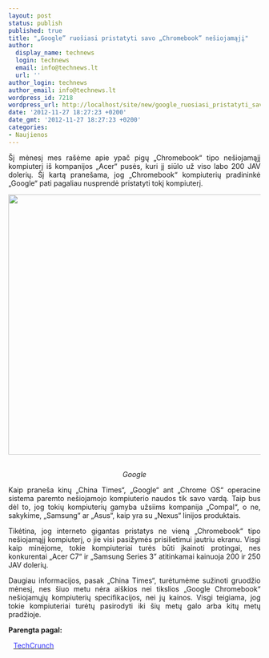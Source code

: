 ```yaml
---
layout: post
status: publish
published: true
title: "„Google” ruošiasi pristatyti savo „Chromebook” nešiojamąjį"
author:
  display_name: technews
  login: technews
  email: info@technews.lt
  url: ''
author_login: technews
author_email: info@technews.lt
wordpress_id: 7218
wordpress_url: http://localhost/site/new/google_ruosiasi_pristatyti_savo_chromebook_nesiojamaji/
date: '2012-11-27 18:27:23 +0200'
date_gmt: '2012-11-27 18:27:23 +0200'
categories:
- Naujienos
---
```

<p style="text-align:justify">
	&Scaron;į mėnesį mes ra&scaron;ėme apie ypač pigų &bdquo;Chromebook&ldquo; tipo ne&scaron;iojamąjį kompiuterį i&scaron; kompanijos &bdquo;Acer&ldquo; pusės, kuri jį siūlo už viso labo 200 JAV dolerių. &Scaron;į kartą prane&scaron;ama, jog &bdquo;Chromebook&ldquo; kompiuterių pradininkė &bdquo;Google&ldquo; pati pagaliau nusprendė pristatyti tokį kompiuterį.</p>
<p style="text-align:center">
	<a href="http://www.technologijos.lt/upload/image/n/technologijos/it/S-29721/cr48.jpg" target="blank"><img alt="" src="http://www.technologijos.lt/upload/image/n/technologijos/it/S-29721/2-1-cr4815242.png" style="width: 520px;" /></a></p>
<div style="text-align:center">
	<br />
	<em>Google</em></div>
<div style="text-align:justify">
<!--[if gte mso 9]><![endif]--><!--[if gte mso 9]><xml></p>
<p>  Normal<br />
  0</p>
<p>  false<br />
  false<br />
  false</p>
<p>  EN-US<br />
  X-NONE<br />
  X-NONE</p>
<p></xml><![endif]--><!--[if gte mso 9]><![endif]--><!--[if gte mso 10]></p>
<style>
 /* Style Definitions */<br />
 table.MsoNormalTable<br />
	[i]mso-style-name:"Table Normal";<br />
	mso-style-parent:"";<br />
	line-height:115%;<br />
	font-size:11.0pt;"Calibri","sans-serif";<br />
	mso-fareast-"Times New Roman";<br />
	mso-bidi-"Times New Roman";[/i]<br />
</style>
<p><![endif]-->
<p>
		<span>Kaip prane&scaron;a kinų &bdquo;China Times&ldquo;, &bdquo;Google&ldquo; ant &bdquo;Chrome OS&ldquo; operacine sistema paremto ne&scaron;iojamojo kompiuterio naudos tik savo vardą. Taip bus dėl to, jog tokių kompiuterių gamyba užsiims kompanija &bdquo;Compal&ldquo;, o ne, sakykime, &bdquo;Samsung&ldquo; ar &bdquo;Asus&ldquo;, kaip yra su &bdquo;Nexus&ldquo; linijos produktais.</span></p>
<p>
		<span>Tikėtina, jog interneto gigantas pristatys ne vieną &bdquo;Chromebook&ldquo; tipo ne&scaron;iojamąjį kompiuterį, o jie visi pasižymės prisilietimui jautriu ekranu. Visgi kaip minėjome, tokie kompiuteriai turės būti įkainoti protingai, nes konkurentai &bdquo;Acer C7&ldquo; ir &bdquo;Samsung Series 3&rdquo; atitinkamai kainuoja 200 ir 250 JAV dolerių. </span></p>
<p>
		<span>Daugiau informacijos, pasak &bdquo;China Times&ldquo;, turėtumėme sužinoti gruodžio mėnesį, nes &scaron;iuo metu nėra ai&scaron;kios nei tikslios &bdquo;Google Chromebook&ldquo; ne&scaron;iojamųjų kompiuterių specifikacijos, nei jų kainos. Visgi teigiama, jog tokie kompiuteriai turėtų pasirodyti iki &scaron;ių metų galo arba kitų metų pradžioje.</span></p>
</div>
<p>
	<strong>Parengta pagal:</strong></p>
<p style="margin:0px 0px 0px 10px">
	<a href="http://techcrunch.com/2012/11/26/google-reportedly-preparing-to-sell-self-branded-chromebooks/" target="blank"><span style="color:#2E2EFE">TechCrunch</span></a></p>
